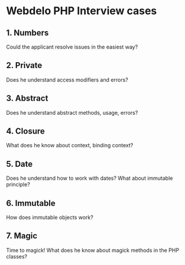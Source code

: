# Webdelo PHP Interview cases

## 1. Numbers
Could the applicant resolve issues in the easiest way?

## 2. Private
Does he understand access modifiers and errors?


## 3. Abstract
Does he understand abstract methods, usage, errors?

## 4. Closure
What does he know about context, binding context?

## 5. Date
Does he understand how to work with dates? What about immutable principle?

## 6. Immutable
How does immutable objects work?

## 7. Magic
Time to magick! What does he know about magick methods in the PHP classes?